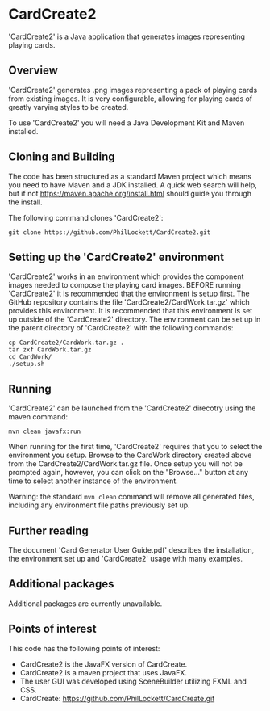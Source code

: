 # CardCreate2

'CardCreate2' is a Java application that generates images representing playing 
cards.

## Overview

'CardCreate2' generates .png images representing a pack of playing cards from 
existing images. It is very configurable, allowing for playing cards of 
greatly varying styles to be created.

To use 'CardCreate2' you will need a Java Development Kit and Maven installed. 

## Cloning and Building

The code has been structured as a standard Maven project which means you need 
to have Maven and a JDK installed. A quick web search will help, but if not 
https://maven.apache.org/install.html should guide you through the install.

The following command clones 'CardCreate2':

    git clone https://github.com/PhilLockett/CardCreate2.git

## Setting up the 'CardCreate2' environment

'CardCreate2' works in an environment which provides the component images 
needed to compose the playing card images. BEFORE running 'CardCreate2' it is 
recommended that the environment is setup first. The GitHub repository 
contains the file 'CardCreate2/CardWork.tar.gz' which provides this 
environment. It is recommended that this environment is set up outside of the 
'CardCreate2' directory. The environment can be set up in the parent 
directory of 'CardCreate2' with the following commands:

    cp CardCreate2/CardWork.tar.gz .
    tar zxf CardWork.tar.gz
    cd CardWork/
    ./setup.sh

## Running

'CardCreate2' can be launched from the 'CardCreate2' direcotry using the maven 
command:

    mvn clean javafx:run

When running for the first time, 'CardCreate2' requires that you to select the 
environment you setup. Browse to the CardWork directory created above from the 
CardCreate2/CardWork.tar.gz file. Once setup you will not be prompted again, 
however, you can click on the "Browse..." button at any time to select another 
instance of the environment.

Warning: the standard `mvn clean` command will remove all generated files, 
including any environment file paths previously set up.

## Further reading

The document 'Card Generator User Guide.pdf' describes the installation, the 
environment set up and 'CardCreate2' usage with many examples.

## Additional packages

Additional packages are currently unavailable.

## Points of interest

This code has the following points of interest:

  * CardCreate2 is the JavaFX version of CardCreate.
  * CardCreate2 is a maven project that uses JavaFX.
  * The user GUI was developed using SceneBuilder utilizing FXML and CSS.
  * CardCreate: https://github.com/PhilLockett/CardCreate.git

  